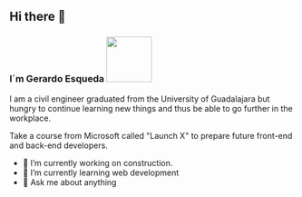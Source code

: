 ## Hi there 👋
<h3> I´m Gerardo Esqueda <img src="http://giphygifs.s3.amazonaws.com/media/ASd0Ukj0y3qMM/giphy.gif" width="80"></h3>

<p>I am a civil engineer graduated from the University of Guadalajara but hungry to continue learning new things and thus be able to go further in the workplace.</p>

<p>Take a course from Microsoft called "Launch X" to prepare future front-end and back-end developers.</p>

- 🔭 I’m currently working on construction.
- 🌱 I’m currently learning web development
- 💬 Ask me about anything
